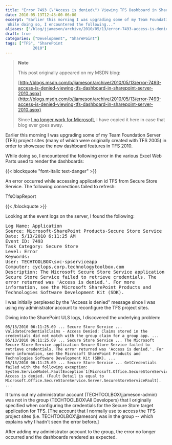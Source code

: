 ```yaml
---
title: "Error 7493 (\"Access is denied\") Viewing TFS Dashboard in SharePoint Server 2010"
date: 2010-05-13T12:43:00-06:00
excerpt: "Earlier this morning I was upgrading some of my Team Foundation Server (TFS) project sites (many of which were originally created with TFS 2005) in order to showcase the new dashboard features in TFS 2010. 
 While doing so, I encountered the following..."
aliases: ["/blog/jjameson/archive/2010/05/13/error-7493-access-is-denied-viewing-tfs-dashboard-in-sharepoint-server-2010.aspx"]
draft: true
categories: ["Development", "SharePoint"]
tags: ["TFS", "SharePoint 
			2010"]
---
```


> **Note**
>
> This post originally appeared on my MSDN blog:
>
> [http://blogs.msdn.com/b/jjameson/archive/2010/05/13/error-7493-access-is-denied-viewing-tfs-dashboard-in-sharepoint-server-2010.aspx](http://blogs.msdn.com/b/jjameson/archive/2010/05/13/error-7493-access-is-denied-viewing-tfs-dashboard-in-sharepoint-server-2010.aspx)
>
> Since
> [I no longer work for Microsoft](/blog/jjameson/2011/09/02/last-day-with-microsoft), I have copied it here in case that
> blog ever goes away.

Earlier this morning I was upgrading some of my Team Foundation Server (TFS)
project sites (many of which were originally created with TFS 2005) in order
to showcase the new dashboard features in TFS 2010.

While doing so, I encountered the following error in the various Excel Web
Parts used to render the dashboards:

{{< blockquote "font-italic text-danger" >}}

An error occurred while accessing application id TFS from Secure Store Service.
The following connections failed to refresh:

TfsOlapReport

{{< /blockquote >}}

Looking at the event logs on the server, I found the following:

<samp>Log Name: Application<br>
Source: Microsoft-SharePoint Products-Secure Store Service<br>
Date: 5/13/2010 6:11:25 AM<br>
Event ID: 7493<br>
Task Category: Secure Store<br>
Level: Error<br>
Keywords:<br>
User: TECHTOOLBOX\svc-spserviceapp<br>
Computer: cyclops.corp.technologytoolbox.com<br>
Description: The Microsoft Secure Store Service application Secure Store
Service failed to retrieve credentials. The error returned was 'Access is
denied.'. For more information, see the Microsoft SharePoint Products and
Technologies Software Development Kit (SDK). </samp>

I was initially perplexed by the "Access is denied" message since I was using
my administrator account to reconfigure the TFS project sites.

Diving into the SharePoint ULS logs, I discovered the underlying problem:

```
05/13/2010 06:11:25.69 ... Secure Store Service ... ValidateCredentialClaims - Access Denied: Claims stored in the credentials did not match with the group claim for a group app. ...
05/13/2010 06:11:25.69 ... Secure Store Service ... The Microsoft Secure Store Service application Secure Store Service failed to retrieve credentials. The error returned was 'Access is denied.'. For more information, see the Microsoft SharePoint Products and Technologies Software Development Kit (SDK). ...
05/13/2010 06:11:25.69 ... Secure Store Service ... GetCredentials failed with the following exception: System.ServiceModel.FaultException`1[Microsoft.Office.SecureStoreService.Server.SecureStoreServiceFault]: Access is denied. (Fault Detail is equal to Microsoft.Office.SecureStoreService.Server.SecureStoreServiceFault). ...
```

It turns out my administrator account (TECHTOOLBOX\jjameson-admin) was not
in the group (TECHTOOLBOX\All Developers) that I originally specified when configuring
the credentials for the Secure Store target application for TFS. [The account
that I normally use to access the TFS project sites (i.e. TECHTOOLBOX\jjameson)
was in the group -- which explains why I hadn't seen the error before.]

After adding my administrator account to the group, the error no longer occurred
and the dashboards rendered as expected.

